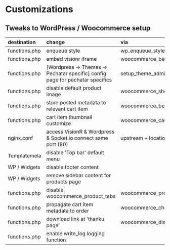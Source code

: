 
# Customizations

## Tweaks to  WordPress / Woocommerce setup

| destination     | change     | via
| :-------------  | :------------- | :----
| functions.php   | enqueue style |  wp_enqueue_style
| functions.php   | embed visionr iframe | woocommerce_before_single_product_summary
| functions.php   | [Wordpress -> Themes -> Pechatar specific] config page for pechatar specifics | setup_theme_admin_menus
| functions.php   | disable default product image |  woocommerce_show_product_images (remove) 
| functions.php   | store posted metadata to relevant cart item | woocommerce_before_add_to_cart_button
| functions.php   | cart item thumbnail customize | woocommerce_cart_item_thumbnail
| nginx.conf      | access VisionR & Wordpress & Socket.io connect same port (80) | upstream + location config
| Templatemela    | disable 'Top bar' default menu
| WP / Widgets    | disable footer content
| WP / Widgets    | remove sidebar content for products page
| functions.php   | disable woocommerce_product_tabs | woocommerce_product_tabs
| functions.php   | propagate cart item metadata to order | woocommerce_checkout_create_order_line_item
| functions.php   | download link at 'thanku page' | woocommerce_display_item_meta
| functions.php   | enable write_log logging function
